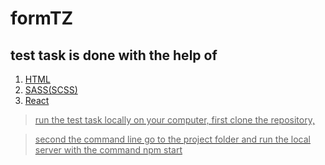 # formTZ

<h2>test task is done with the help of</h2>
<ol>
  <li><a href="https://developer.mozilla.org/ru/docs/Web/HTML">HTML</a></li>
  <li><a href="https://sass-scss.ru/">SASS(SCSS)</a></li>
  <li><a href="https://reactjs.org/">React</li>
</ol>

> run the test task locally on your computer, first clone the repository, 

>second the command line go to the project folder and run the local server with the command npm start
